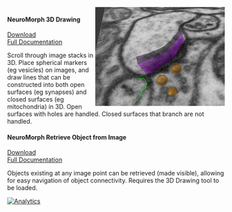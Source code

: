 <img src="annotations.png" width="300" align="right">

#### NeuroMorph 3D Drawing   
<a onmousedown="(function(i,s,o,g,r,a,m){i['GoogleAnalyticsObject']=r;i[r]=i[r]||function(){
  (i[r].q=i[r].q||[]).push(arguments)},i[r].l=1*new Date();a=s.createElement(o),
  m=s.getElementsByTagName(o)[0];a.async=1;a.src=g;m.parentNode.insertBefore(a,m)
  })(window,document,'script','https://www.google-analytics.com/analytics.js','ga');
  ga('create', 'UA-99596205-1', 'auto');
  ga('send', 'pageview');
  ga('send', 'event', 'Download', 'Download code', '3D Drawing');" href="http://raw.githubusercontent.com/ajorstad/NeuroMorph/master/NeuroMorph_3D_Drawing/NeuroMorph_3D_Drawing.py">Download</a><br>
<a onmousedown="(function(i,s,o,g,r,a,m){i['GoogleAnalyticsObject']=r;i[r]=i[r]||function(){
  (i[r].q=i[r].q||[]).push(arguments)},i[r].l=1*new Date();a=s.createElement(o),
  m=s.getElementsByTagName(o)[0];a.async=1;a.src=g;m.parentNode.insertBefore(a,m)
  })(window,document,'script','https://www.google-analytics.com/analytics.js','ga');
  ga('create', 'UA-99596205-1', 'auto');
  ga('send', 'pageview');
  ga('send', 'event', 'Link', 'Link to Blender Wiki', '3D Drawing');" href="https://wiki.blender.org/index.php/Extensions:2.6/Py/Scripts/NeuroMorph/3D_Drawing">Full Documentation</a>

Scroll through image stacks in 3D. Place spherical markers (eg vesicles) on images, and draw lines that can be constructed into both open surfaces (eg synapses) and closed surfaces (eg mitochondria) in 3D. Open surfaces with holes are handled. Closed surfaces that branch are not handled.

#### NeuroMorph Retrieve Object from Image   
<a onmousedown="ga('send', 'event', 'Download', 'Download code', 'Retrieve Object from Image');" href="http://raw.githubusercontent.com/ajorstad/NeuroMorph/master/NeuroMorph_3D_Drawing/NeuroMorph_Retrieve_Object_from_Image.py">Download</a><br>
<a onmousedown="ga('send', 'event', 'Link', 'Link to Blender Wiki', 'Retrieve Object from Image');" href="https://wiki.blender.org/index.php/Extensions:2.6/Py/Scripts/NeuroMorph/3D_Drawing">Full Documentation</a>

Objects existing at any image point can be retrieved (made visible), allowing for easy navigation of object connectivity. Requires the 3D Drawing tool to be loaded.

[![Analytics](https://ga-beacon.appspot.com/UA-99596205-1/NeuroMorph_3D_Drawing?pixel)](https://github.com/ajorstad/NeuroMorph/tree/master/NeuroMorph_3D_Drawing)
